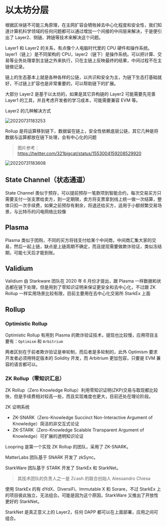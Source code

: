# 以太坊分层

根据区块链不可能三角原理，在主网扩容会牺牲掉去中心化程度和安全性，我们知道计算机科学领域的任何问题都可以通过增加一个间接的中间层来解决，于是便引出了 Layer2、侧链、跨链等技术来解决这个问题。

Layer1 和 Layer2 的关系，有点像个人电脑时代里的 CPU 硬件和操作系统。layer1（链上）是不同架构的 CPU，layer2（链下）是操作系统。可以把计算、交易等业务处理拿到主链之外来执行，只在主链上反映最终的结果，中间过程不在主链做记录。

链上的生态基本上就是各种各样的公链，以共识和安全为主，为链下生态打基础就好，不过链上扩容也是非常重要的，可以帮助链下的扩展。

大部分 Layer2 是基于以太坊的，如果是其它异构链的 Layer2 可能需要先完善 Layer1 的工具，并且考虑开发者的学习成本，可能需要兼容 EVM 等。

Layer2 的几种解决方式

![20220731183253](https://image.zuoright.com/20220731183253.png)

Rollup 是将运算移到链下，数据留在链上，安全性依赖底层公链，其它几种是将数据与运算都放在链下处理，会有中心化的问题

> 图片参考：<https://twitter.com/321bigcat/status/1553004159208529920>

![20220731183608](https://image.zuoright.com/20220731183608.png)

## State Channel（状态通道）

State Channel 类似于预存，可以提前预存一笔款项到智能合约，每次交易买方只需要支付一张支票给卖方，到一定期限，卖方将支票拿到线上统一做一次结算，整体只扣一次手续费，如果之前预存有剩余，将退还给买方，适用于小额频繁交易场景，与比特币的闪电网络比较像

## Plasma

Plasma 类似于团购，不同的买方将钱支付给某个中间商，中间商汇集大家的交易，然后一起上链，缺点是上链周期不确定，而且提现需要做欺诈验证，类似冻结期，可能七天后才能到账。

## Validium

Validium 由 Starkware 团队在 2020 年 6 月份才提出，跟 Plasma 一样数据和状态都在链下处理，但是用到了零知识证明来保证更安全和去中心化，不过跟 ZK Rollup 一样实用场景比较有限，目前主要用在去中心化交易所 StarkEx 上面

## Rollup

### Optimistic Rollup

Optimistic Rollup 有用到 Plasma 的欺诈验证技术，提现也比较慢，应用项目主要有：`Optimism` 和 `Arbitrium`

两者区别在于前者欺诈验证是单轮制，而后者是多轮制的，此外 Optimism 要求开发者必须用特定版本的 Solidity 开发，而 Arbitrium 更加包容，只要是 EVM 兼容的语言都可以。

### ZK Rollup（零知识汇总）

ZK Rollup（Zero Knowledge Rollup）利用零知识证明(ZKP)交易与取现都比较快，但是手续费相对较高一些，而且实现难度也更大，目前还处在理论阶段。

ZK 证明系统

- ZK-SNARK（Zero-Knowledge Succinct Non-Interactive Argument of Knowledge）简洁的非交互式论证
- ZK-STARK（Zero-Knowledge Scalable Transparent Argument of Knowledge）可扩展的透明知识论证

Loopring 是第一个实现 ZK Rollup 的团队，采用了 ZK-SNARK。

MatterLabs 团队基于 SNARK 开发了 zkSync。

StarkWare 团队基于 STARK 开发了 StarkEx 和 StarkNet。

> 其技术团队的负责人之一是 Zcash 的联合创始人 Alessandro Chiesa

使用 StarkEx 的有 dYdX、DiversiFi、Immutable X 和 Sorare，不过 StarkEx 上的项目彼此独立，无法组合。可能是因为这个原因，StarkWare 又推出了开放性更好的 StarkNet。

StarkNet 是真正意义上的 Layer2，任何 DAPP 都可以在上面部署，应用之间可组合。
